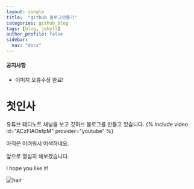 ```yaml
---
layout: single
title:  "github 블로그만들기"
categories: github_blog
tags: [blog, jekyll]
author_profile: false
sidebar:
  nav: "docs"
---
```

<div class="notice--warning">
  <h4>공지사항</h4>
  <ul>
    <li>
      이미지 오류수정 완료!
    </li>
  </ul>
</div>

# 첫인사

유튜브 테디노트 채널을 보고 깃허브 블로그를 만들고 있습니다.
{% include video id="ACzFIAOsfpM" provider="youtube" %}

아직은 어려워서 어색하네요.

앞으로 열심히 해보겠습니다. 

I hope you like it!

![hair]({{site.url}}/images/2024-01-01-first/2d2e8a7a-c291-4560-8189-3c7277d2062a.jpeg)
